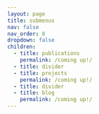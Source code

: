 ```yaml
---
layout: page
title: submenus
nav: false
nav_order: 8
dropdown: false
children:
  - title: publications
    permalink: /coming up!/
  - title: divider
  - title: projects
    permalink: /coming up!/
  - title: divider
  - title: blog
    permalink: /coming up!/
---
```

